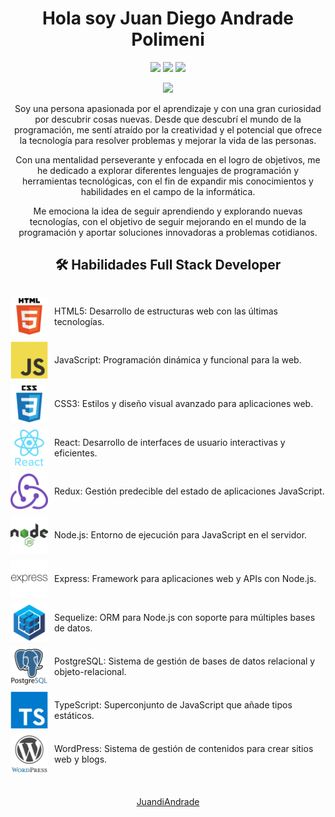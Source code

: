 <div align="center">

  <h1 align="center">Hola soy Juan Diego Andrade Polimeni</h1>
  <p align="center">
    <a href="https://porfoliofront.vercel.app/"><img src="https://img.shields.io/badge/Portfolio-%2B-green?style=flat&logo=twitter&logoColor=white"/></a>
    <a href="https://www.linkedin.com/in/juan-diego-andrade-polimeni-1a4501249/"><img src="https://img.shields.io/badge/linkedin-%230177B5?style=flat&logo=linkedin&logoColor=white"/></a>
    <a href=""><img src="https://img.shields.io/badge/npm-js-brightgreen"/></a>
  </p>

  <img src=".gif"/>

  Soy una persona apasionada por el aprendizaje y con una gran curiosidad por descubrir cosas nuevas. Desde que descubrí el mundo de la programación, me sentí atraído por la creatividad y el potencial que ofrece la tecnología para resolver problemas y mejorar la vida de las personas.

  Con una mentalidad perseverante y enfocada en el logro de objetivos, me he dedicado a explorar diferentes lenguajes de programación y herramientas tecnológicas, con el fin de expandir mis conocimientos y habilidades en el campo de la informática.

  Me emociona la idea de seguir aprendiendo y explorando nuevas tecnologías, con el objetivo de seguir mejorando en el mundo de la programación y aportar soluciones innovadoras a problemas cotidianos.

  ## 🛠 Habilidades Full Stack Developer

  <ul style="list-style-type: none; padding: 0; text-align: left; display: inline-block;">
    <li style="display: flex; align-items: center; margin-bottom: 10px;">
      <img src="https://raw.githubusercontent.com/devicons/devicon/master/icons/html5/html5-original-wordmark.svg" alt="html5" width="60" height="60" style="vertical-align: middle; margin-right: 10px;" />
      <span>HTML5: Desarrollo de estructuras web con las últimas tecnologías.</span>
    </li>
    <li style="display: flex; align-items: center; margin-bottom: 10px;">
      <img src="https://raw.githubusercontent.com/devicons/devicon/master/icons/javascript/javascript-original.svg" alt="javascript" width="60" height="60" style="vertical-align: middle; margin-right: 10px;" />
      <span>JavaScript: Programación dinámica y funcional para la web.</span>
    </li>
    <li style="display: flex; align-items: center; margin-bottom: 10px;">
      <img src="https://raw.githubusercontent.com/devicons/devicon/master/icons/css3/css3-original-wordmark.svg" alt="css3" width="60" height="60" style="vertical-align: middle; margin-right: 10px;" />
      <span>CSS3: Estilos y diseño visual avanzado para aplicaciones web.</span>
    </li>
    <li style="display: flex; align-items: center; margin-bottom: 10px;">
      <img src="https://raw.githubusercontent.com/devicons/devicon/master/icons/react/react-original-wordmark.svg" alt="react" width="60" height="60" style="vertical-align: middle; margin-right: 10px;" />
      <span>React: Desarrollo de interfaces de usuario interactivas y eficientes.</span>
    </li>
    <li style="display: flex; align-items: center; margin-bottom: 10px;">
      <img src="https://raw.githubusercontent.com/devicons/devicon/master/icons/redux/redux-original.svg" alt="redux" width="60" height="60" style="vertical-align: middle; margin-right: 10px;" />
      <span>Redux: Gestión predecible del estado de aplicaciones JavaScript.</span>
    </li>
    <li style="display: flex; align-items: center; margin-bottom: 10px;">
      <img src="https://raw.githubusercontent.com/devicons/devicon/master/icons/nodejs/nodejs-original-wordmark.svg" alt="Nodejs" width="60" height="60" style="vertical-align: middle; margin-right: 10px;" />
      <span>Node.js: Entorno de ejecución para JavaScript en el servidor.</span>
    </li>
    <li style="display: flex; align-items: center; margin-bottom: 10px;">
      <img src="https://raw.githubusercontent.com/devicons/devicon/master/icons/express/express-original-wordmark.svg" alt="Express" width="60" height="60" style="vertical-align: middle; margin-right: 10px;" />
      <span>Express: Framework para aplicaciones web y APIs con Node.js.</span>
    </li>
    <li style="display: flex; align-items: center; margin-bottom: 10px;">
      <img src="https://raw.githubusercontent.com/devicons/devicon/master/icons/sequelize/sequelize-original.svg" alt="Sequelize" width="60" height="60" style="vertical-align: middle; margin-right: 10px;" />
      <span>Sequelize: ORM para Node.js con soporte para múltiples bases de datos.</span>
    </li>
    <li style="display: flex; align-items: center; margin-bottom: 10px;">
      <img src="https://raw.githubusercontent.com/devicons/devicon/master/icons/postgresql/postgresql-original-wordmark.svg" alt="PostgreSQL" width="60" height="60" style="vertical-align: middle; margin-right: 10px;" />
      <span>PostgreSQL: Sistema de gestión de bases de datos relacional y objeto-relacional.</span>
    </li>
    <li style="display: flex; align-items: center; margin-bottom: 10px;">
      <img src="https://raw.githubusercontent.com/devicons/devicon/master/icons/typescript/typescript-original.svg" alt="TypeScript" width="60" height="60" style="vertical-align: middle; margin-right: 10px;" />
      <span>TypeScript: Superconjunto de JavaScript que añade tipos estáticos.</span>
    </li>
    <li style="display: flex; align-items: center; margin-bottom: 10px;">
      <img src="https://raw.githubusercontent.com/devicons/devicon/master/icons/wordpress/wordpress-original.svg" alt="WordPress" width="60" height="60" style="vertical-align: middle; margin-right: 10px;" />
      <span>WordPress: Sistema de gestión de contenidos para crear sitios web y blogs.</span>
    </li>
  </ul>

  [JuandiAndrade](https://github.com/JuandiAndrade)
</div>


